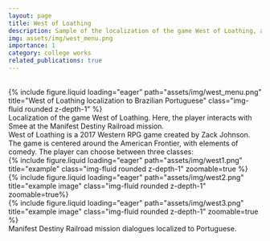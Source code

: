 ```yaml
---
layout: page
title: West of Loathing
description: Sample of the localization of the game West of Loathing, a Western RPG developed by Asymetric Software, from English to Brazilian Portuguese.
img: assets/img/west_menu.png
importance: 1
category: college works
related_publications: true
---
```


<br>
<div class="row">
    <div class="col-sm mt-3 mt-md-0">
        {% include figure.liquid loading="eager" path="assets/img/west_menu.png" title="West of Loathing localization to Brazilian Portuguese" class="img-fluid rounded z-depth-1" %}
    </div>
</div>
<div class="caption">
    Localization of the game West of Loathing. Here, the player interacts with Smee at the Manifest Destiny Railroad mission.	
</div>
West of Loathing is a 2017 Western RPG game created by Zack Johnson. The game is centered around the American Frontier, with elements of comedy. The player can choose between three classes: 
<div class="row">
    <div class="col-sm mt-3 mt-md-0">
        {% include figure.liquid loading="eager" path="assets/img/west1.png" title="example" class="img-fluid rounded z-depth-1" zoomable=true %}
    </div>
    <div class="col-sm mt-3 mt-md-0">
        {% include figure.liquid loading="eager" path="assets/img/west2.png" title="example image" class="img-fluid rounded z-depth-1" zoomable=true%}
    </div>
    <div class="col-sm mt-3 mt-md-0">
        {% include figure.liquid loading="eager" path="assets/img/west3.png" title="example image" class="img-fluid rounded z-depth-1" zoomable=true %}
    </div>
</div>
<div class="caption">
    Manifest Destiny Railroad mission dialogues localized to Portuguese.
</div>
